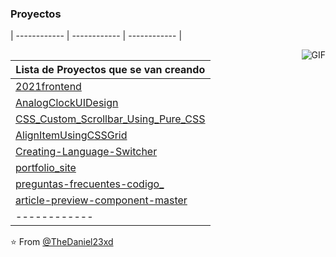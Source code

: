 ### Proyectos

| ------------ | ------------ | ------------ |

<img align="right" alt="GIF" src="https://media.giphy.com/media/836HiJc7pgzy8iNXCn/giphy.gif" />

| Lista de Proyectos que se van creando     |
| ------------- |
|  [2021frontend ](https://thedaniel23xd.github.io/2021frontend/)  |
| [AnalogClockUIDesign   ](https://thedaniel23xd.github.io/AlignItemUsingCSSGrid/)  |
| [CSS_Custom_Scrollbar_Using_Pure_CSS ](https://thedaniel23xd.github.io/CSS_Custom_Scrollbar_Using_Pure_CSS/) |          
| [AlignItemUsingCSSGrid  ](https://thedaniel23xd.github.io/AlignItemUsingCSSGrid/) |
| [Creating-Language-Switcher](https://thedaniel23xd.github.io/Creating-Language-Switcher/)  |
| [portfolio_site](https://thedaniel23xd.github.io/portfolio_site/)   |
| [ preguntas-frecuentes-codigo_](https://thedaniel23xd.github.io/preguntas-frecuentes-codigo_/)   |  
| [article-preview-component-master](https://thedaniel23xd.github.io/article-preview-component-master/)   |
| ------------ | ------------ | ------------ |



⭐️ From [@TheDaniel23xd](https://github.com/TheDaniel23xd)
